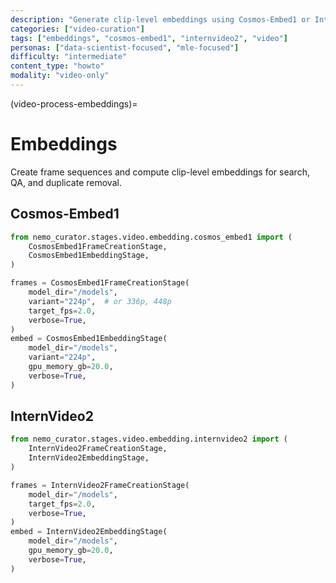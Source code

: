 ```yaml
---
description: "Generate clip-level embeddings using Cosmos-Embed1 or InternVideo2"
categories: ["video-curation"]
tags: ["embeddings", "cosmos-embed1", "internvideo2", "video"]
personas: ["data-scientist-focused", "mle-focused"]
difficulty: "intermediate"
content_type: "howto"
modality: "video-only"
---
```


(video-process-embeddings)=
# Embeddings

Create frame sequences and compute clip-level embeddings for search, QA, and duplicate removal.

## Cosmos-Embed1

```python
from nemo_curator.stages.video.embedding.cosmos_embed1 import (
    CosmosEmbed1FrameCreationStage,
    CosmosEmbed1EmbeddingStage,
)

frames = CosmosEmbed1FrameCreationStage(
    model_dir="/models",
    variant="224p",  # or 336p, 448p
    target_fps=2.0,
    verbose=True,
)
embed = CosmosEmbed1EmbeddingStage(
    model_dir="/models",
    variant="224p",
    gpu_memory_gb=20.0,
    verbose=True,
)
```

## InternVideo2

```python
from nemo_curator.stages.video.embedding.internvideo2 import (
    InternVideo2FrameCreationStage,
    InternVideo2EmbeddingStage,
)

frames = InternVideo2FrameCreationStage(
    model_dir="/models",
    target_fps=2.0,
    verbose=True,
)
embed = InternVideo2EmbeddingStage(
    model_dir="/models",
    gpu_memory_gb=20.0,
    verbose=True,
)
```

<!-- end -->
